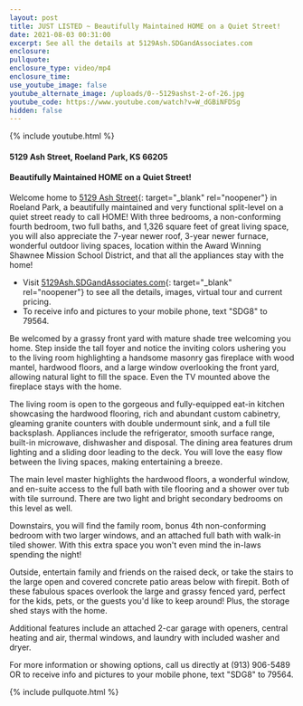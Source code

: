 ```yaml
---
layout: post
title: JUST LISTED ~ Beautifully Maintained HOME on a Quiet Street!
date: 2021-08-03 00:31:00
excerpt: See all the details at 5129Ash.SDGandAssociates.com
enclosure:
pullquote:
enclosure_type: video/mp4
enclosure_time:
use_youtube_image: false
youtube_alternate_image: /uploads/0--5129ashst-2-of-26.jpg
youtube_code: https://www.youtube.com/watch?v=W_dGBiNFDSg
hidden: false
---
```

{% include youtube.html %}

#### 5129 Ash Street, Roeland Park, KS 66205

#### Beautifully Maintained HOME on a Quiet Street\!

Welcome home to [5129 Ash Street](http://5129Ash.SDGandAssociates.com){: target="_blank" rel="noopener"} in Roeland Park, a beautifully maintained and very functional split-level on a quiet street ready to call HOME\! With three bedrooms, a non-conforming fourth bedroom, two full baths, and 1,326 square feet of great living space, you will also appreciate the 7-year newer roof, 3-year newer furnace, wonderful outdoor living spaces, location within the Award Winning Shawnee Mission School District, and that all the appliances stay with the home\!

* Visit [5129Ash.SDGandAssociates.com](http://5129Ash.SDGandAssociates.com){: target="_blank" rel="noopener"} to see all the details, images, virtual tour and current pricing.
* To receive info and pictures to your mobile phone, text "SDG8" to 79564.

Be welcomed by a grassy front yard with mature shade tree welcoming you home. Step inside the tall foyer and notice the inviting colors ushering you to the living room highlighting a handsome masonry gas fireplace with wood mantel, hardwood floors, and a large window overlooking the front yard, allowing natural light to fill the space. Even the TV mounted above the fireplace stays with the home.

The living room is open to the gorgeous and fully-equipped eat-in kitchen showcasing the hardwood flooring, rich and abundant custom cabinetry, gleaming granite counters with double undermount sink, and a full tile backsplash. Appliances include the refrigerator, smooth surface range, built-in microwave, dishwasher and disposal. The dining area features drum lighting and a sliding door leading to the deck. You will love the easy flow between the living spaces, making entertaining a breeze.

The main level master highlights the hardwood floors, a wonderful window, and en-suite access to the full bath with tile flooring and a shower over tub with tile surround. There are two light and bright secondary bedrooms on this level as well.

Downstairs, you will find the family room, bonus 4th non-conforming bedroom with two larger windows, and an attached full bath with walk-in tiled shower. With this extra space you won't even mind the in-laws spending the night\!

Outside, entertain family and friends on the raised deck, or take the stairs to the large open and covered concrete patio areas below with firepit. Both of these fabulous spaces overlook the large and grassy fenced yard, perfect for the kids, pets, or the guests you'd like to keep around\! Plus, the storage shed stays with the home.

Additional features include an attached 2-car garage with openers, central heating and air, thermal windows, and laundry with included washer and dryer.

For more information or showing options, call us directly at (913) 906-5489 OR to receive info and pictures to your mobile phone, text "SDG8" to 79564.

{% include pullquote.html %}

